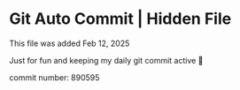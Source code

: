 # Git Auto Commit | Hidden File

This file was added Feb 12, 2025

Just for fun and keeping my daily git commit active 🤪

commit number: 890595
